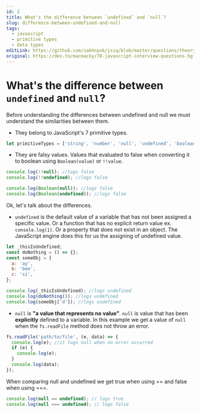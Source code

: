 ```yaml
---
id: 2
title: What's the difference between `undefined` and `null`?
slug: difference-between-undefined-and-null
tags:
  - javascript
  - primitive types
  - data types
editLink: https://github.com/sakhnyuk/jsiq/blob/master/questions/theory/javascript/2.md
original: https://dev.to/macmacky/70-javascript-interview-questions-5gfi
---
```


# What's the difference between `undefined` and `null`?

Before understanding the differences between undefined and null we must understand the similarities between them.

- They belong to JavaScript's 7 primitive types.

```javascript
let primitiveTypes = ['string', 'number', 'null', 'undefined', 'boolean', 'symbol', 'bigint'];
```

- They are falsy values. Values that evaluated to false when converting it to boolean using `Boolean(value)` or `!!value`.

```javascript
console.log(!!null); //logs false
console.log(!!undefined); //logs false

console.log(Boolean(null)); //logs false
console.log(Boolean(undefined)); //logs false
```

Ok, let's talk about the differences.

- `undefined` is the default value of a variable that has not been assigned a specific value. Or a function that has no explicit return value ex. `console.log(1)`. Or a property that does not exist in an object. The JavaScript engine does this for us the assigning of undefined value.

```javascript
let _thisIsUndefined;
const doNothing = () => {};
const someObj = {
  a: 'ay',
  b: 'bee',
  c: 'si',
};

console.log(_thisIsUndefined); //logs undefined
console.log(doNothing()); //logs undefined
console.log(someObj['d']); //logs undefined
```

- `null` is **"a value that represents no value"**. `null` is value that has been **explicitly** defined to a variable. In this example we get a value of `null` when the `fs.readFile` method does not throw an error.

```javascript
fs.readFile('path/to/file', (e, data) => {
  console.log(e); //it logs null when no error occurred
  if (e) {
    console.log(e);
  }
  console.log(data);
});
```

When comparing null and undefined we get true when using == and false when using ===.

```javascript
console.log(null == undefined); // logs true
console.log(null === undefined); // logs false
```
